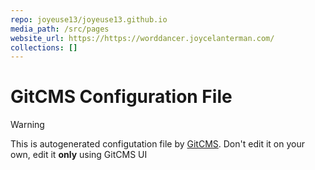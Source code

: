 ```yaml
---
repo: joyeuse13/joyeuse13.github.io
media_path: /src/pages
website_url: https://https://worddancer.joycelanterman.com/
collections: []
---
```

# GitCMS Configuration File
> [!WARNING]
> This is autogenerated configutation file by [GitCMS](https://gitcms.blog). Don't edit it on your own, edit it **only** using GitCMS UI
